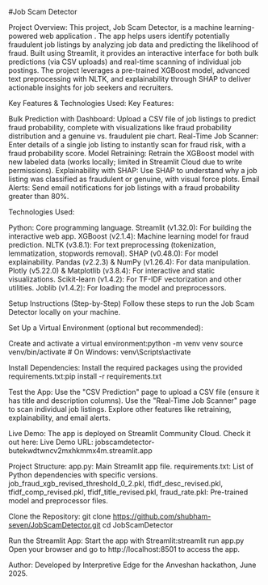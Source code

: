 #Job Scam Detector

Project Overview:
This project, Job Scam Detector, is a machine learning-powered web application . The app helps users identify potentially fraudulent job listings by analyzing job data and predicting the likelihood of fraud. Built using Streamlit, it provides an interactive interface for both bulk predictions (via CSV uploads) and real-time scanning of individual job postings. The project leverages a pre-trained XGBoost model, advanced text preprocessing with NLTK, and explainability through SHAP to deliver actionable insights for job seekers and recruiters.

Key Features & Technologies Used:
Key Features:

Bulk Prediction with Dashboard: Upload a CSV file of job listings to predict fraud probability, complete with visualizations like fraud probability distribution and a genuine vs. fraudulent pie chart.
Real-Time Job Scanner: Enter details of a single job listing to instantly scan for fraud risk, with a fraud probability score.
Model Retraining: Retrain the XGBoost model with new labeled data (works locally; limited in Streamlit Cloud due to write permissions).
Explainability with SHAP: Use SHAP to understand why a job listing was classified as fraudulent or genuine, with visual force plots.
Email Alerts: Send email notifications for job listings with a fraud probability greater than 80%.

Technologies Used:

Python: Core programming language.
Streamlit (v1.32.0): For building the interactive web app.
XGBoost (v2.1.4): Machine learning model for fraud prediction.
NLTK (v3.8.1): For text preprocessing (tokenization, lemmatization, stopwords removal).
SHAP (v0.48.0): For model explainability.
Pandas (v2.2.3) & NumPy (v1.26.4): For data manipulation.
Plotly (v5.22.0) & Matplotlib (v3.8.4): For interactive and static visualizations.
Scikit-learn (v1.4.2): For TF-IDF vectorization and other utilities.
Joblib (v1.4.2): For loading the model and preprocessors.

Setup Instructions (Step-by-Step)
Follow these steps to run the Job Scam Detector locally on your machine.

Set Up a Virtual Environment (optional but recommended):

Create and activate a virtual environment:python -m venv venv
source venv/bin/activate  # On Windows: venv\Scripts\activate

Install Dependencies:
Install the required packages using the provided requirements.txt:pip install -r requirements.txt

Test the App:
Use the "CSV Prediction" page to upload a CSV file (ensure it has title and description columns).
Use the "Real-Time Job Scanner" page to scan individual job listings.
Explore other features like retraining, explainability, and email alerts.

Live Demo:
The app is deployed on Streamlit Community Cloud. Check it out here: 
Live Demo URL: jobscamdetector-butekwdtwncv2mxhkmmx4m.streamlit.app

Project Structure:
app.py: Main Streamlit app file.
requirements.txt: List of Python dependencies with specific versions.
job_fraud_xgb_revised_threshold_0_2.pkl, tfidf_desc_revised.pkl, tfidf_comp_revised.pkl, tfidf_title_revised.pkl, fraud_rate.pkl: Pre-trained model and preprocessor files.

Clone the Repository:
git clone https://github.com/shubham-seven/JobScamDetector.git
cd JobScamDetector

Run the Streamlit App:
Start the app with Streamlit:streamlit run app.py
Open your browser and go to http://localhost:8501 to access the app.

Author:
Developed by Interpretive Edge for the Anveshan hackathon, June 2025.
